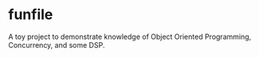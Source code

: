 # funfile
A toy project to demonstrate knowledge of Object Oriented Programming, Concurrency, and some DSP.
